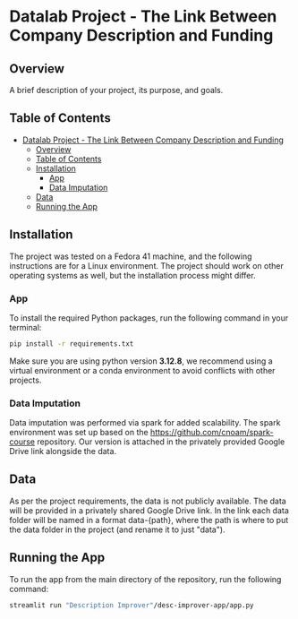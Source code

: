 # Datalab Project - The Link Between Company Description and Funding

## Overview
A brief description of your project, its purpose, and goals.

## Table of Contents
- [Datalab Project - The Link Between Company Description and Funding](#datalab-project---the-link-between-company-description-and-funding)
  - [Overview](#overview)
  - [Table of Contents](#table-of-contents)
  - [Installation](#installation)
    - [App](#app)
    - [Data Imputation](#data-imputation)
  - [Data](#data)
  - [Running the App](#running-the-app)

## Installation
The project was tested on a Fedora 41 machine, and the following instructions are for a Linux environment. The project should work on other operating systems as well, but the installation process might differ.
### App
To install the required Python packages, run the following command in your terminal:
```bash
pip install -r requirements.txt
```
Make sure you are using python version **3.12.8**, we recommend using a virtual environment or a conda environment to avoid conflicts with other projects.
### Data Imputation
Data imputation was performed via spark for added scalability. The spark environment was set up based
on the https://github.com/cnoam/spark-course repository. Our version is attached in the privately provided
Google Drive link alongside the data.

## Data
As per the project requirements, the data is not publicly available. The data will be
provided in a privately shared Google Drive link. In the link each data folder
will be named in a format data-{path}, where the path is where to put the data folder in the project
(and rename it to just "data").

## Running the App
To run the app from the main directory of the repository, run the following command:
```bash
streamlit run "Description Improver"/desc-improver-app/app.py
```